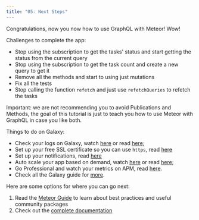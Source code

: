 ```yaml
---
title: "05: Next Steps"
---
```


Congratulations, now you now how to use GraphQL with Meteor! Wow!

Challenges to complete the app:
- Stop using the subscription to get the tasks' status and start getting the status from the current query
- Stop using the subscription to get the task count and create a new query to get it
- Remove all the methods and start to using just mutations
- Fix all the tests
- Stop calling the function `refetch` and just use `refetchQueries` to refetch the tasks

Important: we are not recommending you to avoid Publications and Methods, the goal of this tutorial is just to teach you how to use Meteor with GraphQL in case you like both.

Things to do on Galaxy:
- Check your logs on Galaxy, watch [here](https://www.youtube.com/watch?v=WPYyHeWM21Q) or read [here](https://cloud-guide.meteor.com/logs.html);
- Set up your free SSL certificate so you can use `https`, read [here](https://cloud-guide.meteor.com/encryption.html)
- Set up your notifications, read [here](https://cloud-guide.meteor.com/notifications.html)
- Auto scale your app based on demand, watch [here](https://www.youtube.com/watch?v=rwLoviLzG6s) or read [here](https://cloud-guide.meteor.com/triggers.html);
- Go Professional and watch your metrics on APM, read [here](https://cloud-guide.meteor.com/apm-getting-started.html).
- Check all the Galaxy guide for [more](https://cloud-guide.meteor.com/).

Here are some options for where you can go next:

1. Read the [Meteor Guide](https://guide.meteor.com/) to learn about best practices and useful community packages
2. Check out the [complete documentation](https://docs.meteor.com/)
